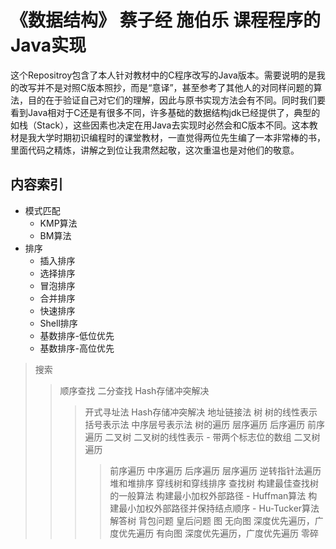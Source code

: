 # 《数据结构》 蔡子经 施伯乐 课程程序的Java实现
这个Repositroy包含了本人针对教材中的C程序改写的Java版本。需要说明的是我的改写并不是对照C版本照抄，而是“意译”，甚至参考了其他人的对同样问题的算法，目的在于验证自己对它们的理解，因此与原书实现方法会有不同。同时我们要看到Java相对于C还是有很多不同，许多基础的数据结构jdk已经提供了，典型的如栈（Stack），这些因素也决定在用Java去实现时必然会和C版本不同。这本教材是我大学时期初识编程时的课堂教材，一直觉得两位先生编了一本非常棒的书，里面代码之精炼，讲解之到位让我肃然起敬，这次重温也是对他们的敬意。

内容索引
-----
* 模式匹配
	* KMP算法
	* BM算法
* 排序
	* 插入排序
	* 选择排序
	* 冒泡排序
	* 合并排序
	* 快速排序
	* Shell排序
	* 基数排序-低位优先
	* 基数排序-高位优先
>搜索
>>顺序查找
>>二分查找
>>Hash存储冲突解决
>>>开式寻址法
>>Hash存储冲突解决
>>>地址链接法
>树
>>树的线性表示
>>>括号表示法
>>>中序层号表示法
>>树的遍历
>>>层序遍历
>>>后序遍历
>>>前序遍历
>>二叉树
>>>二叉树的线性表示 - 带两个标志位的数组
>>>二叉树遍历
>>>>前序遍历
>>>>中序遍历
>>>>后序遍历
>>>>层序遍历
>>>>逆转指针法遍历
>>>堆和堆排序
>>>穿线树和穿线排序
>>>查找树
>>>>构建最佳查找树的一般算法
>>>>构建最小加权外部路径 - Huffman算法
>>>>构建最小加权外部路径并保持结点顺序 - Hu-Tucker算法
>>解答树
>>>背包问题
>>>皇后问题
>图
>>无向图
>>>深度优先遍历，广度优先遍历
>>有向图
>>>深度优先遍历，广度优先遍历
>零碎

